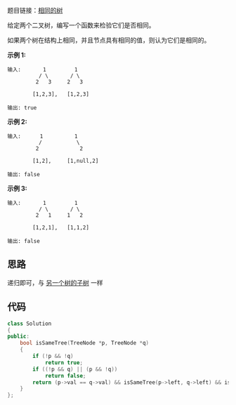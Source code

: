 题目链接：[相同的树](https://leetcode-cn.com/problems/same-tree/)

给定两个二叉树，编写一个函数来检验它们是否相同。

如果两个树在结构上相同，并且节点具有相同的值，则认为它们是相同的。

**示例 1:**

```
输入:       1         1
          / \       / \
         2   3     2   3

        [1,2,3],   [1,2,3]

输出: true
```

**示例 2:**

```
输入:      1          1
          /           \
         2             2

        [1,2],     [1,null,2]

输出: false
```

**示例 3:**

```
输入:       1         1
          / \       / \
         2   1     1   2

        [1,2,1],   [1,1,2]

输出: false
```

## 思路

递归即可，与 [另一个树的子树](https://github.com/riba2534/MyLearnNotes/blob/master/数据结构和算法/LeetCode/另一个树的子树.md) 一样

## 代码

```cpp
class Solution
{
public:
    bool isSameTree(TreeNode *p, TreeNode *q)
    {
        if (!p && !q)
            return true;
        if ((!p && q) || (p && !q))
            return false;
        return (p->val == q->val) && isSameTree(p->left, q->left) && isSameTree(p->right, q->right);
    }
};
```

